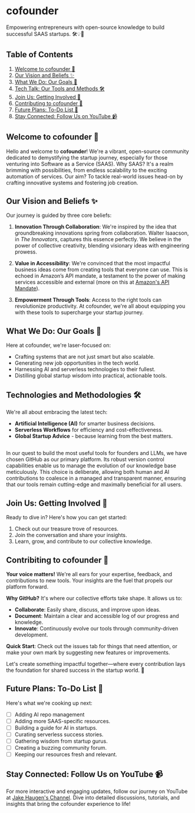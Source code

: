 # cofounder
Empowering entrepreneurs with open-source knowledge to build successful SAAS startups. 🛠️💡🌱

## Table of Contents
1. [Welcome to cofounder 🎉](#welcome-to-cofounder)
2. [Our Vision and Beliefs ✨](#our-vision-and-beliefs)
3. [What We Do: Our Goals 🎯](#what-we-do-our-goals)
4. [Tech Talk: Our Tools and Methods 🛠️](#tech-talk-our-tools-and-methods)
5. [Join Us: Getting Involved 👥](#join-us-getting-involved)
6. [Contributing to cofounder 🤝](#contributing-to-cofounder)
7. [Future Plans: To-Do List 📝](#future-plans-to-do-list)
8. [Stay Connected: Follow Us on YouTube 📹](#stay-connected-follow-us-on-youtube)

## Welcome to cofounder 🎉
Hello and welcome to **cofounder**! We're a vibrant, open-source community dedicated to demystifying the startup journey, especially for those venturing into Software as a Service (SAAS). Why SAAS? It's a realm brimming with possibilities, from endless scalability to the exciting automation of services. Our aim? To tackle real-world issues head-on by crafting innovative systems and fostering job creation.

## Our Vision and Beliefs ✨
Our journey is guided by three core beliefs:
1. **Innovation Through Collaboration**: We're inspired by the idea that groundbreaking innovations spring from collaboration. Walter Isaacson, in *The Innovators*, captures this essence perfectly. We believe in the power of collective creativity, blending visionary ideas with engineering prowess.
   
2. **Value in Accessibility**: We're convinced that the most impactful business ideas come from creating tools that everyone can use. This is echoed in Amazon’s API mandate, a testament to the power of making services accessible and external (more on this at [Amazon's API Mandate](https://nordicapis.com/the-bezos-api-mandate-amazons-manifesto-for-externalization/)).

3. **Empowerment Through Tools**: Access to the right tools can revolutionize productivity. At cofounder, we're all about equipping you with these tools to supercharge your startup journey.

## What We Do: Our Goals 🎯
Here at cofounder, we're laser-focused on:
- Crafting systems that are not just smart but also scalable.
- Generating new job opportunities in the tech world.
- Harnessing AI and serverless technologies to their fullest.
- Distilling global startup wisdom into practical, actionable tools.

## Technologies and Methodologies 🛠️
We're all about embracing the latest tech:
- **Artificial Intelligence (AI)** for smarter business decisions.
- **Serverless Workflows** for efficiency and cost-effectiveness.
- **Global Startup Advice** - because learning from the best matters.

##
In our quest to build the most useful tools for founders and LLMs, we have chosen GitHub as our primary platform. Its robust version control capabilities enable us to manage the evolution of our knowledge base meticulously. This choice is deliberate, allowing both human and AI contributions to coalesce in a managed and transparent manner, ensuring that our tools remain cutting-edge and maximally beneficial for all users.


## Join Us: Getting Involved 👥
Ready to dive in? Here's how you can get started:
1. Check out our treasure trove of resources.
2. Join the conversation and share your insights.
3. Learn, grow, and contribute to our collective knowledge.

## Contribiting to cofounder 🤝

**Your voice matters!** We're all ears for your expertise, feedback, and contributions to new tools. Your insights are the fuel that propels our platform forward.

**Why GitHub?** It's where our collective efforts take shape. It allows us to:
- **Collaborate**: Easily share, discuss, and improve upon ideas.
- **Document**: Maintain a clear and accessible log of our progress and knowledge.
- **Innovate**: Continuously evolve our tools through community-driven development.

**Quick Start**: Check out the issues tab for things that need attention, or make your own mark by suggesting new features or improvements.

Let's create something impactful together—where every contribution lays the foundation for shared success in the startup world. 🚀

## Future Plans: To-Do List 📝
Here's what we're cooking up next:
- [ ] Adding AI repo management
- [ ] Adding more SAAS-specific resources.
- [ ] Building a guide for AI in startups.
- [ ] Curating serverless success stories.
- [ ] Gathering wisdom from startup gurus.
- [ ] Creating a buzzing community forum.
- [ ] Keeping our resources fresh and relevant.

## Stay Connected: Follow Us on YouTube 📹
For more interactive and engaging updates, follow our journey on YouTube at [Jake Haugen's Channel](https://www.youtube.com/@JakeHaugen). Dive into detailed discussions, tutorials, and insights that bring the cofounder experience to life!
